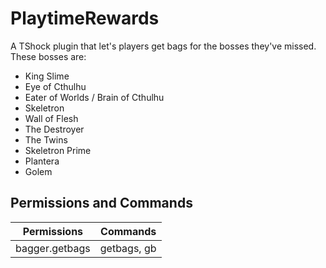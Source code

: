 # PlaytimeRewards
A TShock plugin that let's players get bags for the bosses they've missed. These bosses are:
* King Slime
* Eye of Cthulhu
* Eater of Worlds / Brain of Cthulhu
* Skeletron
* Wall of Flesh
* The Destroyer
* The Twins
* Skeletron Prime
* Plantera
* Golem

## Permissions and Commands
|Permissions  | Commands    |
|-------------|-------------|
|bagger.getbags |getbags, gb|
